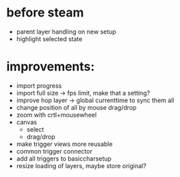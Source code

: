 # before steam
- parent layer handling on new setup
- highlight selected state

# improvements:
- import progress
- import full size -> fps limit, make that a setting?
- improve hop layer -> global currenttime to sync them all
- change position of all by mouse drag/drop
- zoom with crtl+mousewheel
- canvas
	- select
	- drag/drop
- make trigger views more reusable
- common trigger connector
- add all triggers to basiccharsetup
- resize loading of layers, maybe store original?